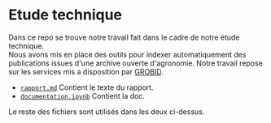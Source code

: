 # Etude technique

Dans ce repo se trouve notre travail fait dans le cadre de notre étude technique.  
Nous avons mis en place des outils pour indexer automatiquement des publications issues d'une archive ouverte d'agronomie.
Notre travail repose sur les services mis a disposition par [GROBID](https://github.com/kermitt2/grobid).

 - [`rapport.md`](rapport.md) Contient le texte du rapport.
 - [`documentation.ipynb`](documentation.ipynb) Contient la doc.

Le reste des fichiers sont utilisés dans les deux ci-dessus. 
